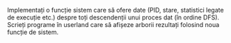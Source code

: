 Implementați o funcție sistem care să ofere date (PID, stare, statistici legate de execuție etc.) despre toți descendenții unui proces dat (în ordine DFS). 
Scrieți programe în userland care să afișeze arborii rezultați folosind noua funcție de sistem.

